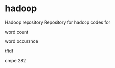 hadoop
======

Hadoop repository
Repository for hadoop codes for 

word count

word occurance

tfidf

cmpe 282
